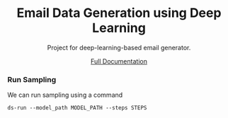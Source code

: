 <h1 align="center">Email Data Generation using Deep Learning</h1>

<div align="center">

Project for deep-learning-based email generator.

[Full Documentation](https://plamephiaj.github.io/data-sythesis-research/design/readme.html)

</div>

### Run Sampling

We can run sampling using a command 

```
ds-run --model_path MODEL_PATH --steps STEPS
```
